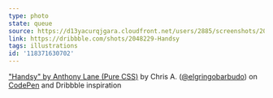 ```yaml
---
type: photo
state: queue
source: https://d13yacurqjgara.cloudfront.net/users/2885/screenshots/2048229/handsy.png
link: https://dribbble.com/shots/2048229-Handsy
tags: illustrations
id: '118371630702'
---
```

<p data-height="332" data-theme-id="6516" data-slug-hash="qdOray" data-default-tab="result" data-user="caporta" class='codepen'><a href='http://codepen.io/caporta/pen/qdOray/'>"Handsy" by Anthony Lane (Pure CSS)</a> by Chris A. (<a href='http://codepen.io/caporta'>@elgringobarbudo</a>) on <a href='http://codepen.io'>CodePen</a> and Dribbble inspiration</p>
